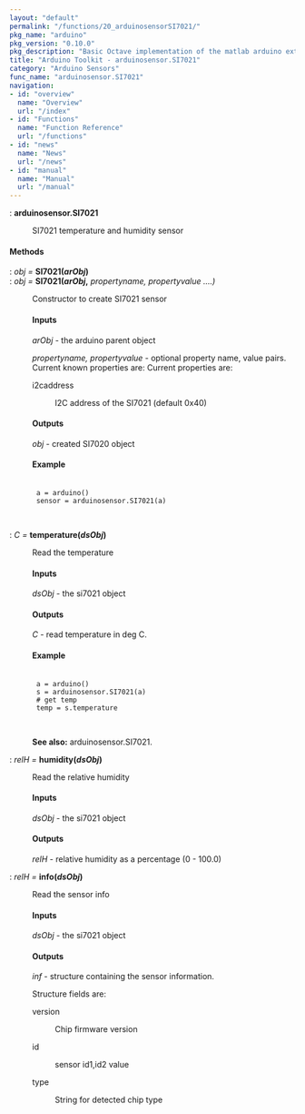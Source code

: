 ```yaml
---
layout: "default"
permalink: "/functions/20_arduinosensorSI7021/"
pkg_name: "arduino"
pkg_version: "0.10.0"
pkg_description: "Basic Octave implementation of the matlab arduino extension,  allowing communication to a programmed arduino board to control its  hardware."
title: "Arduino Toolkit - arduinosensor.SI7021"
category: "Arduino Sensors"
func_name: "arduinosensor.SI7021"
navigation:
- id: "overview"
  name: "Overview"
  url: "/index"
- id: "Functions"
  name: "Function Reference"
  url: "/functions"
- id: "news"
  name: "News"
  url: "/news"
- id: "manual"
  name: "Manual"
  url: "/manual"
---
```

<dl class="def">
<dt id="index-arduinosensor_002eSI7021"><span class="category">: </span><span><em></em> <strong>arduinosensor.SI7021</strong><a href='#index-arduinosensor_002eSI7021' class='copiable-anchor'></a></span></dt>
<dd><p>SI7021 temperature and humidity sensor
 </p></dd></dl>

<span id="Methods"></span><h4 class="subheading">Methods</h4>
<dl class="def">
<dt id="index-SI7021_0028arObj_0029"><span class="category">: </span><span><em><var>obj</var> =</em> <strong>SI7021(<var>arObj</var>)</strong><a href='#index-SI7021_0028arObj_0029' class='copiable-anchor'></a></span></dt>
<dt id="index-SI7021_0028arObj_002c"><span class="category">: </span><span><em><var>obj</var> =</em> <strong>SI7021(<var>arObj</var>,</strong> <em><var>propertyname, propertyvalue</var> ....)</em><a href='#index-SI7021_0028arObj_002c' class='copiable-anchor'></a></span></dt>
<dd><p>Constructor to create SI7021 sensor
 </p><span id="Inputs"></span><h4 class="subsubheading">Inputs</h4>
<p><var>arObj</var> - the arduino parent object
</p>
<p><var>propertyname, propertyvalue</var> - optional property name, value pairs.
 Current known properties are:
 Current properties are:
 </p><dl compact="compact">
<dt><span>i2caddress</span></dt>
<dd><p>I2C address of the SI7021 (default 0x40)
 </p></dd>
</dl>

<span id="Outputs"></span><h4 class="subsubheading">Outputs</h4>
<p><var>obj</var> - created SI7020 object
</p>
<span id="Example"></span><h4 class="subsubheading">Example</h4>
<div class="example">
<pre class="example"> <code>
 a = arduino()
 sensor = arduinosensor.SI7021(a)
 </code>
 </pre></div>
</dd></dl>

<dl class="def">
<dt id="index-temperature_0028dsObj_0029"><span class="category">: </span><span><em><var>C</var> =</em> <strong>temperature(<var>dsObj</var>)</strong><a href='#index-temperature_0028dsObj_0029' class='copiable-anchor'></a></span></dt>
<dd><p>Read the temperature
</p>
<span id="Inputs-1"></span><h4 class="subsubheading">Inputs</h4>
<p><var>dsObj</var> - the si7021 object
</p>
<span id="Outputs-1"></span><h4 class="subsubheading">Outputs</h4>
<p><var>C</var> - read temperature in deg C.
</p>
<span id="Example-1"></span><h4 class="subsubheading">Example</h4>
<div class="example">
<pre class="example"> <code>
 a = arduino()
 s = arduinosensor.SI7021(a)
 # get temp
 temp = s.temperature
 </code>
 </pre></div>

<p><strong>See also:</strong> arduinosensor.SI7021.
 </p></dd></dl>

<dl class="def">
<dt id="index-humidity_0028dsObj_0029"><span class="category">: </span><span><em><var>relH</var> =</em> <strong>humidity(<var>dsObj</var>)</strong><a href='#index-humidity_0028dsObj_0029' class='copiable-anchor'></a></span></dt>
<dd><p>Read the relative humidity
</p>
<span id="Inputs-2"></span><h4 class="subsubheading">Inputs</h4>
<p><var>dsObj</var> - the si7021 object
</p>
<span id="Outputs-2"></span><h4 class="subsubheading">Outputs</h4>
<p><var>relH</var> - relative humidity as a percentage (0 - 100.0)
 </p></dd></dl>

<dl class="def">
<dt id="index-info_0028dsObj_0029"><span class="category">: </span><span><em><var>relH</var> =</em> <strong>info(<var>dsObj</var>)</strong><a href='#index-info_0028dsObj_0029' class='copiable-anchor'></a></span></dt>
<dd><p>Read the sensor info
</p>
<span id="Inputs-3"></span><h4 class="subsubheading">Inputs</h4>
<p><var>dsObj</var> - the si7021 object
</p>
<span id="Outputs-3"></span><h4 class="subsubheading">Outputs</h4>
<p><var>inf</var> - structure containing the sensor information.
</p>
<p>Structure fields are:
 </p><dl compact="compact">
<dt><span>version</span></dt>
<dd><p>Chip firmware version
 </p></dd>
<dt><span>id</span></dt>
<dd><p>sensor id1,id2 value
 </p></dd>
<dt><span>type</span></dt>
<dd><p>String for detected chip type
 </p></dd>
</dl>

</dd></dl>